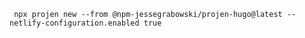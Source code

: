     npx projen new --from @npm-jessegrabowski/projen-hugo@latest --netlify-configuration.enabled true
